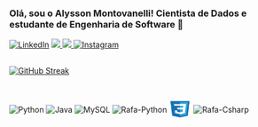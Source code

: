 ### Olá, sou o Alysson Montovanelli! Cientista de Dados e estudante de Engenharia de Software 👋

[![LinkedIn](https://img.shields.io/badge/LinkedIn-0077B5?style=for-the-badge&logo=linkedin&logoColor=white)](https://www.linkedin.com/in/alyssonmontovanelli/)
<a href = "mailto:alyssonmontovanelli@gmail.com">
  <img src="https://img.shields.io/badge/-Gmail-%23333?style=for-the-badge&logo=gmail&logoColor=white" target="_blank">
</a>
<a href="https://medium.com/@alysson.montovanelli">
 <img src="https://img.shields.io/badge/Medium-12100E?style=for-the-badge&logo=medium&logoColor=white" />
</a>
[![Instagram](https://img.shields.io/badge/Instagram-E4405F?style=for-the-badge&logo=instagram&logoColor=white)](https://www.instagram.com/alyssonmontovanelli/)

##


[![GitHub Streak](https://github-readme-streak-stats.herokuapp.com/?user=alyssonmontovanelli&theme=monokai&border_radius=4&locale=pt_BR&mode=weekly)](https://git.io/streak-stats)



##

<div style="display: inline_block"><br>
  <img align="center" alt="Python" height="30" width="40" src="https://cdn.jsdelivr.net/gh/devicons/devicon/icons/python/python-original.svg">
  <img align="center" alt="Java" height="30" width="40" src="https://cdn.jsdelivr.net/gh/devicons/devicon/icons/java/java-original.svg">
  <img align="center" alt="MySQL" height="30" width="40" src="https://cdn.jsdelivr.net/gh/devicons/devicon/icons/mysql/mysql-original.svg">
  <img align="center" alt="Rafa-Python" height="30" width="40" src="https://cdn.jsdelivr.net/gh/devicons/devicon/icons/html5/html5-original.svg">
  <img align="center" alt="Rafa-CSS" height="30" width="40" src="https://raw.githubusercontent.com/devicons/devicon/master/icons/css3/css3-original.svg">
  <img align="center" alt="Rafa-Csharp" height="30" width="40" src="https://cdn.jsdelivr.net/gh/devicons/devicon/icons/javascript/javascript-original.svg">
</div>
 
